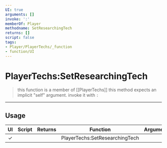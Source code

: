 ```yaml
---
UI: true
arguments: []
invoke: ':'
memberOf: Player
methodname: SetResearchingTech
returns: []
script: false
tags:
- Player/PlayerTechs/_function
- function/UI
---
```

# PlayerTechs:SetResearchingTech
> this function is a member of [[PlayerTechs]]
> this method expects an implicit "self" argument. invoke it with `:`
-----
## Usage
|  UI | Script | Returns | Function | Arguments |
|:---:|:------:|-------:|:--------:|:---------|
|✓| ||PlayerTechs:SetResearchingTech||
